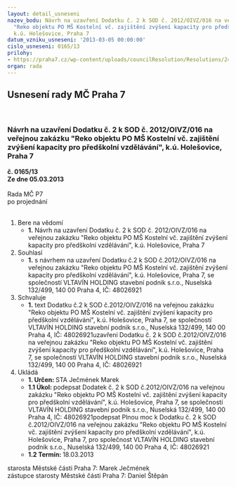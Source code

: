 ```yaml
---
layout: detail_usneseni
nazev_bodu: Návrh na uzavření Dodatku č. 2 k SOD č. 2012/OIVZ/016 na veřejnou zakázku
  "Reko objektu PO MŠ Kostelní vč. zajištění zvýšení kapacity pro předškolní vzdělávání",
  k.ú. Holešovice, Praha 7
datum_vzniku_usneseni: '2013-03-05 00:00:00'
cislo_usneseni: 0165/13
prilohy:
- https://praha7.cz/wp-content/uploads/councilResolution/Resolutions/24216/13-13-1.dodatek_%c4%8d._2-_op.doc
organ: rada
---
```

<div id="ucUsn_pList" class="usn">
	<span><h2>Usnesení rady MČ Praha 7 </h2>
<br></span><div class="standBody">
<span><h3>Návrh na uzavření Dodatku č. 2 k SOD č. 2012/OIVZ/016 na veřejnou zakázku "Reko objektu PO MŠ Kostelní vč. zajištění zvýšení kapacity pro předškolní vzdělávání", k.ú. Holešovice, Praha 7</h3></span><div class="center">
		<strong>č. 0165/13</strong><br>
	</div>
<div class="center">
		<strong>Ze dne 05.03.2013</strong><br><br>
	</div>Rada MČ P7<br> po projednání<br><br><ol>
<li>Bere na vědomí<ul><li>
<strong>1.</strong> Návrh na uzavření Dodatku č. 2 k SOD č. 2012/OIVZ/016 na veřejnou zakázku "Reko objektu PO MŠ Kostelní vč. zajištění zvýšení kapacity pro předškolní vzdělávání", k.ú. Holešovice, Praha 7</li></ul>
</li>
<li>Souhlasí<ul><li>
<strong>1.</strong> s návrhem na uzavření Dodatku č.2 k SOD č.2012/OIVZ/016 na veřejnou zakázku "Reko objektu PO MŠ Kostelní vč. zajištění zvýšení kapacity pro předškolní vzdělávání", k.ú. Holešovice, Praha 7, se společností VLTAVÍN HOLDING stavební podnik s.r.o., Nuselská 132/499, 140 00 Praha 4, IČ: 48026921</li></ul>
</li>
<li>Schvaluje<ul><li>
<strong>1.</strong> text  Dodatku č.2 k SOD č.2012/OIVZ/016 na veřejnou zakázku "Reko objektu PO MŠ Kostelní vč. zajištění zvýšení kapacity pro předškolní vzdělávání",  k.ú. Holešovice, Praha 7, se společností VLTAVÍN HOLDING stavební podnik s.r.o., Nuselská 132/499, 140 00 Praha 4, IČ: 48026921uzavření Dodatku č. 2  k SOD č.2012/OIVZ/016 na veřejnou zakázku  "Reko objektu PO MŠ Kostelní vč. zajištění zvýšení kapacity pro předškolní vzdělávání", k.ú. Holešovice, Praha 7, se společností VLTAVÍN HOLDING stavební podnik s.r.o., Nuselská 132/499, 140 00 Praha 4, IČ: 48026921    </li></ul>
</li>
<li>Ukládá<ul>
<li>
<strong>1. Určen: </strong>STA Ječmének Marek</li>
<li>
<strong>1.1 Úkol: </strong>podepsat Dodatek č. 2 k  SOD č.2012/OIVZ/016 na veřejnou zakázku "Reko objektu PO MŠ Kostelní vč. zajištění zvýšení kapacity pro předškolní vzdělávání", k.ú. Holešovice, Praha 7, se společností VLTAVÍN HOLDING stavební podnik s.r.o., Nuselská 132/499, 140 00 Praha 4, IČ: 48026921podepsat Plnou moc k Dodatku č. 2 k  SOD č.2012/OIVZ/016 na veřejnou zakázku "Reko objektu PO MŠ Kostelní vč. zajištění zvýšení kapacity pro předškolní vzdělávání", k.ú. Holešovice, Praha 7, pro společnost VLTAVÍN HOLDING stavební podnik s.r.o., Nuselská 132/499, 140 00 Praha 4,  IČ: 48026921 </li>
<li>
<strong>1.2 Termín: </strong>18.03.2013</li>
</ul>
</li>
</ol>starosta Městské části Praha 7: Marek Ječmének<br>zástupce starosty Městské části Praha 7: Daniel Štěpán 
</div>
</div>